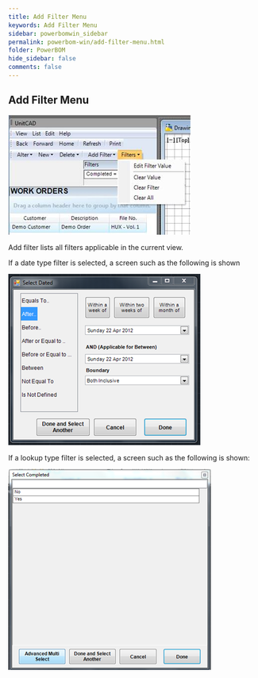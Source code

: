 ```yaml
---
title: Add Filter Menu
keywords: Add Filter Menu
sidebar: powerbomwin_sidebar
permalink: powerbom-win/add-filter-menu.html
folder: PowerBOM
hide_sidebar: false
comments: false
---
```


## Add Filter Menu


![](/images/filter-menu.jpg)

Add filter lists all filters applicable in the current view.

If a date type filter is selected, a screen such as the following is shown

![](/images/select-dated.png)

If a lookup type filter is selected, a screen such as the following is shown:

![](/images/select-completed.png)
